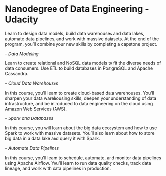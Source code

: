 # Nanodegree of Data Engineering - Udacity

Learn to design data models, build data warehouses and data lakes, automate data pipelines, and work with massive datasets. At the end of the program, you’ll combine your new skills by completing a capstone project.

*- Data Modeling*

Learn to create relational and NoSQL data models to fit the diverse needs of data consumers. Use ETL to build databases in PostgreSQL and Apache Cassandra.

*- Cloud Data Warehouses*

In this course, you’ll learn to create cloud-based data warehouses. You’ll sharpen your data warehousing skills, deepen your understanding of data infrastructure, and be introduced to data engineering on the cloud using Amazon Web Services (AWS). 

*- Spark and Databases*

In this course, you will learn about the big data ecosystem and how to use Spark to work with massive datasets. You’ll also learn about how to store big data in a data lake and query it with Spark.

*- Automate Data Pipelines*

In this course, you’ll learn to schedule, automate, and monitor data pipelines using Apache Airflow. You’ll learn to run data quality checks, track data lineage, and work with data pipelines in production.
